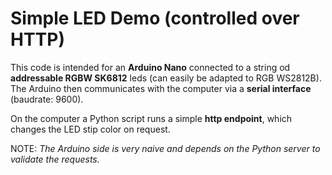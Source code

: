 # Simple LED Demo (controlled over HTTP)

This code is intended for an **Arduino Nano** connected to a string od **addressable RGBW SK6812** leds (can easily be adapted to RGB WS2812B).  
The Arduino then communicates with the computer via a **serial interface** (baudrate: 9600).  

On the computer a Python script runs a simple **http endpoint**, which changes the LED stip color on request.

NOTE: *The Arduino side is very naive and depends on the Python server to validate the requests.*
